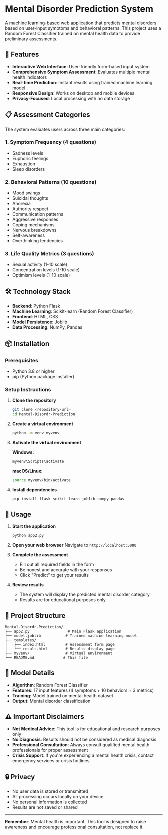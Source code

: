 # Mental Disorder Prediction System

A machine learning-based web application that predicts mental disorders based on user-input symptoms and behavioral patterns. This project uses a Random Forest Classifier trained on mental health data to provide preliminary assessments.

## 🧠 Features

- **Interactive Web Interface**: User-friendly form-based input system
- **Comprehensive Symptom Assessment**: Evaluates multiple mental health indicators
- **Real-time Prediction**: Instant results using trained machine learning model
- **Responsive Design**: Works on desktop and mobile devices
- **Privacy-Focused**: Local processing with no data storage

## 📋 Assessment Categories

The system evaluates users across three main categories:

### 1. Symptom Frequency (4 questions)
- Sadness levels
- Euphoric feelings
- Exhaustion
- Sleep disorders

### 2. Behavioral Patterns (10 questions)
- Mood swings
- Suicidal thoughts
- Anorexia
- Authority respect
- Communication patterns
- Aggressive responses
- Coping mechanisms
- Nervous breakdowns
- Self-awareness
- Overthinking tendencies

### 3. Life Quality Metrics (3 questions)
- Sexual activity (1-10 scale)
- Concentration levels (1-10 scale)
- Optimism levels (1-10 scale)

## 🛠️ Technology Stack

- **Backend**: Python Flask
- **Machine Learning**: Scikit-learn (Random Forest Classifier)
- **Frontend**: HTML, CSS
- **Model Persistence**: Joblib
- **Data Processing**: NumPy, Pandas

## 📦 Installation

### Prerequisites
- Python 3.8 or higher
- pip (Python package installer)

### Setup Instructions

1. **Clone the repository**
   ```bash
   git clone <repository-url>
   cd Mental-Disordr-Prediction
   ```

2. **Create a virtual environment**
   ```bash
   python -m venv myvenv
   ```

3. **Activate the virtual environment**
   
   **Windows:**
   ```bash
   myvenv\Scripts\activate
   ```
   
   **macOS/Linux:**
   ```bash
   source myvenv/bin/activate
   ```

4. **Install dependencies**
   ```bash
   pip install flask scikit-learn joblib numpy pandas
   ```

## 🚀 Usage

1. **Start the application**
   ```bash
   python app2.py
   ```

2. **Open your web browser**
   Navigate to `http://localhost:5000`

3. **Complete the assessment**
   - Fill out all required fields in the form
   - Be honest and accurate with your responses
   - Click "Predict" to get your results

4. **Review results**
   - The system will display the predicted mental disorder category
   - Results are for educational purposes only

## 📁 Project Structure

```
Mental-Disordr-Prediction/
├── app2.py                 # Main Flask application
├── model.joblib           # Trained machine learning model
├── templates/
│   ├── index.html         # Assessment form page
│   └── result.html        # Results display page
├── myvenv/                # Virtual environment
└── README.md             # This file
```

## 🔧 Model Details

- **Algorithm**: Random Forest Classifier
- **Features**: 17 input features (4 symptoms + 10 behaviors + 3 metrics)
- **Training**: Model trained on mental health dataset
- **Output**: Mental disorder classification

## ⚠️ Important Disclaimers

- **Not Medical Advice**: This tool is for educational and research purposes only
- **No Diagnosis**: Results should not be considered as medical diagnosis
- **Professional Consultation**: Always consult qualified mental health professionals for proper assessment
- **Crisis Support**: If you're experiencing a mental health crisis, contact emergency services or crisis hotlines



## 🔒 Privacy

- No user data is stored or transmitted
- All processing occurs locally on your device
- No personal information is collected
- Results are not saved or shared

---

**Remember**: Mental health is important. This tool is designed to raise awareness and encourage professional consultation, not replace it.

